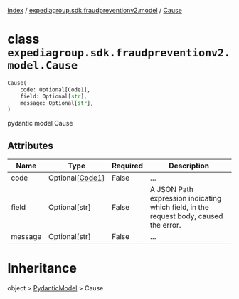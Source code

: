 [index](index.md) /
[expediagroup.sdk.fraudpreventionv2.model](expediagroup.sdk.fraudpreventionv2.model.md)
/ [Cause](Cause.md)

# class `expediagroup.sdk.fraudpreventionv2.model.Cause`

```python
Cause(
    code: Optional[Code1],
    field: Optional[str],
    message: Optional[str],
)
```

pydantic model Cause

## Attributes

| Name    | Type                          | Required | Description                                                                           |
| ------- | ----------------------------- | -------- | ------------------------------------------------------------------------------------- |
| code    | Optional\[[Code1](Code1.md)\] | False    | …                                                                                     |
| field   | Optional\[str\]               | False    | A JSON Path expression indicating which field, in the request body, caused the error. |
| message | Optional\[str\]               | False    | …                                                                                     |

# Inheritance

object > [PydanticModel](PydanticModel.md) > Cause
